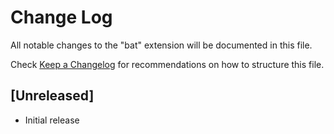 # Change Log

All notable changes to the "bat" extension will be documented in this file.

Check [Keep a Changelog](http://keepachangelog.com/) for recommendations on how to structure this file.

## [Unreleased]

- Initial release

